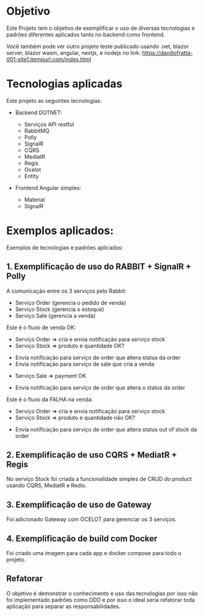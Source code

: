 # Objetivo

Este Projeto tem o objetivo de exemplificar o uso de diversas tecnologias e padrões diferentes aplicados tanto no backend como frontend.

Você também pode ver outro projeto teste publicado usando .net, blazor server, blazor wasm, angular, nextjs, e nodejs no link: https://danillofratta-001-site1.itempurl.com/index.html

# Tecnologias aplicadas

Este projeto as seguintes tecnologias:
* Backend DOTNET:
  *	Serviços API restful
  *	RabbitMQ
  *	Polly 
  *	SignalR 
  *	CQRS
  *	MediatR
  *	Regis 
  *	Ocelot 
  *	Entity

* Frontend Angular simples:
  * Material
  * SignalR
 
# Exemplos aplicados:

Exemplos de tecnologias e padrões aplicados:

## 1.	Exemplificação de uso do RABBIT + SignalR + Polly

A comunicação entre os 3 serviços pelo Rabbit:
*	Serviço Order (gerencia o pedido de  venda)
*	Serviço Stock (gerencia o estoque)
*	Serviço Sale (gerencia a venda)

Este é o fluxo de venda OK:
* Serviço Order => cria e envia notificação para serviço stock
* Serviço Stock => produto e quantidade OK?
 - Envia notificação para serviço de order que altera status da order
 - Envia notificação para serviço de sale que cria a venda 
*	Serviço Sale => payment OK
  -	Envia notificação para serviço de order que altera o status da order

Este é o fluxo da FALHA na venda:
*	Serviço Order => cria e envia notificação para serviço stock
*	Serviço Stock => produto e quantidade não OK?
  - Envia notificação para serviço de order que altera status out of stock da order 

## 2.	Exemplificação de uso CQRS + MediatR + Regis

No serviço Stock foi criada a funcionalidade simples de CRUD do product usando CQRS, MediatR e Redis.

## 3.	Exemplificação de uso de Gateway

Foi adicionado Gateway com OCELOT para gerenciar os 3 serviços.

## 4.	Exemplificação de build com Docker

Foi criado uma imagem para cada app e docker compose para todo o projeto.

## Refatorar

O objetivo é demonstrar o conhecimento e uso das tecnologias por isso não foi implementado padrões como DDD e por isso o ideal seria refatorar toda aplicação para separar as responsabilidades.
